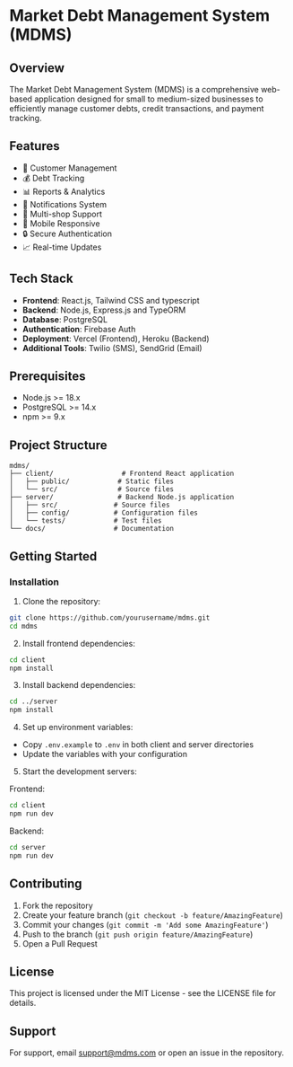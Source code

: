 # Market Debt Management System (MDMS)

## Overview
The Market Debt Management System (MDMS) is a comprehensive web-based application designed for small to medium-sized businesses to efficiently manage customer debts, credit transactions, and payment tracking.

## Features
- 👥 Customer Management
- 💰 Debt Tracking
- 📊 Reports & Analytics
- 🔔 Notifications System
- 🏪 Multi-shop Support
- 📱 Mobile Responsive
- 🔒 Secure Authentication
- 📈 Real-time Updates

## Tech Stack
- **Frontend**: React.js, Tailwind CSS and typescript
- **Backend**: Node.js, Express.js and TypeORM
- **Database**: PostgreSQL
- **Authentication**: Firebase Auth
- **Deployment**: Vercel (Frontend), Heroku (Backend)
- **Additional Tools**: Twilio (SMS), SendGrid (Email)

## Prerequisites
- Node.js >= 18.x
- PostgreSQL >= 14.x
- npm >= 9.x

## Project Structure
```
mdms/
├── client/                 # Frontend React application
│   ├── public/            # Static files
│   └── src/               # Source files
├── server/                # Backend Node.js application
│   ├── src/              # Source files
│   ├── config/           # Configuration files
│   └── tests/            # Test files
└── docs/                 # Documentation
```

## Getting Started

### Installation

1. Clone the repository:
```bash
git clone https://github.com/yourusername/mdms.git
cd mdms
```

2. Install frontend dependencies:
```bash
cd client
npm install
```

3. Install backend dependencies:
```bash
cd ../server
npm install
```

4. Set up environment variables:
- Copy `.env.example` to `.env` in both client and server directories
- Update the variables with your configuration

5. Start the development servers:

Frontend:
```bash
cd client
npm run dev
```

Backend:
```bash
cd server
npm run dev
```


## Contributing
1. Fork the repository
2. Create your feature branch (`git checkout -b feature/AmazingFeature`)
3. Commit your changes (`git commit -m 'Add some AmazingFeature'`)
4. Push to the branch (`git push origin feature/AmazingFeature`)
5. Open a Pull Request

## License
This project is licensed under the MIT License - see the LICENSE file for details.

## Support
For support, email support@mdms.com or open an issue in the repository.